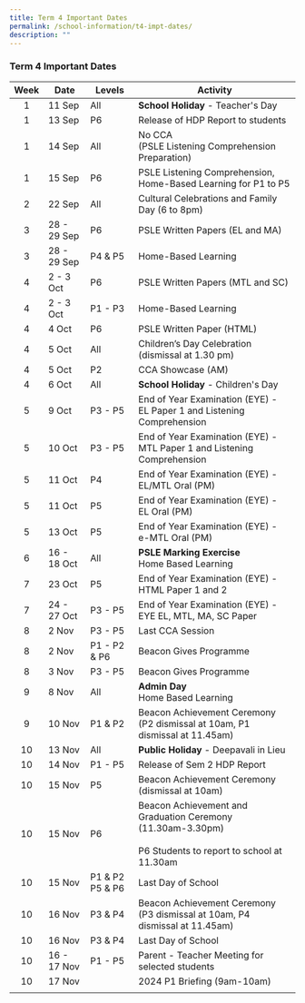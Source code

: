 ```yaml
---
title: Term 4 Important Dates
permalink: /school-information/t4-impt-dates/
description: ""
---
```

### Term 4 Important Dates

| Week | Date | Levels | Activity |
|:---:| -------- | --- | --- |
| 1 | 11 Sep | All |**School Holiday** - Teacher's Day |
| 1 | 13 Sep | P6 | Release of HDP Report to students |
| 1 | 14 Sep | All | No CCA <br>(PSLE Listening Comprehension Preparation) |
| 1 | 15 Sep | P6 | PSLE Listening Comprehension, Home-Based Learning for P1 to P5 |
| 2 | 22 Sep | All | Cultural Celebrations and Family Day (6 to 8pm) |
| 3 | 28 - 29 Sep | P6 | PSLE Written Papers (EL and MA) |
| 3 | 28 - 29 Sep | P4 &amp; P5 | Home-Based Learning |
| 4 | 2 - 3 Oct | P6 | PSLE Written Papers (MTL and SC) |
| 4 | 2 - 3 Oct | P1 - P3 | Home-Based Learning |
| 4 | 4 Oct | P6 | PSLE Written Paper (HTML) |
| 4 | 5 Oct | All | Children’s Day Celebration (dismissal at 1.30 pm) |
| 4 | 5 Oct | P2 | CCA Showcase (AM) |
| 4 | 6 Oct | All | **School Holiday** - Children's Day |
| 5 | 9 Oct | P3 - P5 | End of Year Examination (EYE) -<br>EL Paper 1 and Listening Comprehension |
| 5 | 10 Oct | P3 - P5 | End of Year Examination (EYE) -<br>MTL Paper 1 and Listening Comprehension |
| 5 | 11 Oct | P4 | End of Year Examination (EYE) -<br>EL/MTL Oral (PM) |
| 5 | 11 Oct | P5 | End of Year Examination (EYE) -<br>EL Oral (PM) |
| 5 | 13 Oct | P5 | End of Year Examination (EYE) -<br>e-MTL Oral (PM) |
| 6 | 16 - 18 Oct | All | **PSLE Marking Exercise**<br>Home Based Learning |
| 7 | 23 Oct | P5 | End of Year Examination (EYE) -<br>HTML Paper 1 and 2 |
| 7 | 24 - 27 Oct | P3 - P5 | End of Year Examination (EYE) -<br>EYE EL, MTL, MA, SC Paper |
| 8 | 2 Nov | P3 - P5 | Last CCA Session |
| 8 | 2 Nov | P1 - P2 &amp; P6 | Beacon Gives Programme |
| 8 | 3 Nov | P3 - P5 | Beacon Gives Programme |
| 9 | 8 Nov | All | **Admin Day**<br>Home Based Learning |
| 9 | 10 Nov | P1 &amp; P2 | Beacon Achievement Ceremony<br>(P2 dismissal at 10am, P1 dismissal at 11.45am) |
| 10 | 13 Nov | All | **Public Holiday** - Deepavali in Lieu |
| 10 | 14 Nov | P1 - P5 | Release of Sem 2 HDP Report |
| 10 | 15 Nov | P5 | Beacon Achievement Ceremony<br>(dismissal at 10am) |
| 10 | 15 Nov | P6 | Beacon Achievement and Graduation Ceremony<br>(11.30am-3.30pm)<br><br>P6 Students to report to school at 11.30am |
| 10 | 15 Nov | P1 &amp; P2<br>P5 &amp; P6 | Last Day of School |
| 10 | 16 Nov | P3 &amp; P4 | Beacon Achievement Ceremony<br>(P3 dismissal at 10am, P4 dismissal at 11.45am) |
| 10 | 16 Nov | P3 &amp; P4 | Last Day of School |
| 10 | 16 - 17 Nov | P1 - P5 | Parent - Teacher Meeting for selected students |
| 10 | 17 Nov |  | 2024 P1 Briefing (9am-10am) |
|  |  |  |  |